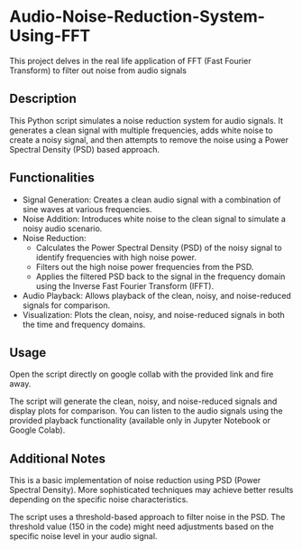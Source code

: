 # Audio-Noise-Reduction-System-Using-FFT
This project delves in the real life application of FFT (Fast Fourier Transform) to filter out noise from audio signals


## Description
  
This Python script simulates a noise reduction system for audio signals. It generates a clean signal with multiple frequencies, adds white noise to create a noisy signal, and then attempts to remove the noise using a Power Spectral Density (PSD) based approach.

## Functionalities

* Signal Generation: Creates a clean audio signal with a combination of sine waves at various frequencies.
* Noise Addition: Introduces white noise to the clean signal to simulate a noisy audio scenario.
* Noise Reduction:
    * Calculates the Power Spectral Density (PSD) of the noisy signal to identify frequencies with high noise power.
    * Filters out the high noise power frequencies from the PSD.
    * Applies the filtered PSD back to the signal in the frequency domain using the Inverse Fast Fourier Transform (IFFT).
* Audio Playback: Allows playback of the clean, noisy, and noise-reduced signals for comparison.
* Visualization: Plots the clean, noisy, and noise-reduced signals in both the time and frequency domains.

## Usage

Open the script directly on google collab with the provided link and fire away.

The script will generate the clean, noisy, and noise-reduced signals and display plots for comparison. You can listen to the audio signals using the provided playback functionality (available only in Jupyter Notebook or Google Colab).

## Additional Notes

This is a basic implementation of noise reduction using PSD (Power Spectral Density). More sophisticated techniques may achieve better results depending on the specific noise characteristics.

The script uses a threshold-based approach to filter noise in the PSD. The threshold value (150 in the code) might need adjustments based on the specific noise level in your audio signal.
